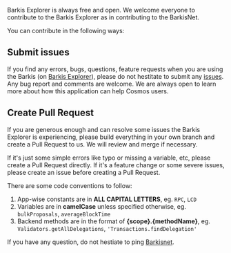 Barkis Explorer is always free and open. We welcome everyone to contribute to the Barkis Explorer as in contributing to the BarkisNet.

You can contribute in the following ways:

## Submit issues
If you find any errors, bugs, questions, feature requests when you are using the Barkis (on [Barkis Explorer](http://explorer.bksnet.io)), please do not hestitate to submit any [issues](https://github.com/barkisnet/explorer/issues). Any bug report and comments are welcome. We are always open to learn more about how this application can help Cosmos users.

## Create Pull Request
If you are generous enough and can resolve some issues the Barkis Explorer is experiencing, please build everything in your own branch and create a Pull Request to us. We will review and merge if necessary. 

If it's just some simple errors like typo or missing a variable, etc, please create a Pull Request directly. If it's a feature change or some severe issues, please create an issue before creating a Pull Request.

There are some code conventions to follow:

1. App-wise constants are in **ALL CAPITAL LETTERS**, eg. `RPC`, `LCD`
2. Variables are in **camelCase** unless specified otherwise, eg. `bulkProposals`, `averageBlockTime`
3. Backend methods are in the format of **{scope}.{methodName}**, eg. `Validators.getAllDelegations`, `'Transactions.findDelegation'`

If you have any question, do not hestiate to ping [Barkisnet](https://github.com/barkisnet). 
